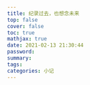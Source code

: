 ```yaml
---
title: 纪录过去，也想念未来
top: false
cover: false
toc: true
mathjax: true
date: 2021-02-13 21:30:44
password:
summary:
tags:
categories: 小记
---
```

